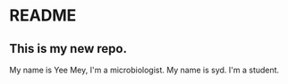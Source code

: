 # README
## This is my new repo.
My name is Yee Mey, I'm a microbiologist.
My name is syd. I'm a student.
